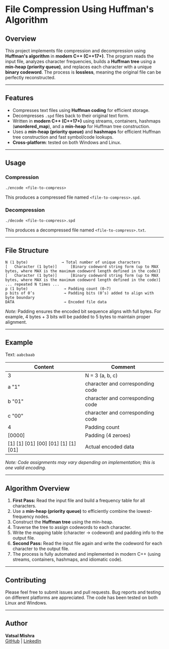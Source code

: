 
# File Compression Using Huffman's Algorithm

## Overview


This project implements file compression and decompression using **Huffman's algorithm** in **modern C++ (C++17+)**. 
The program reads the input file, analyzes character frequencies, builds a **Huffman tree** using a **min-heap (priority queue)**, and replaces 
each character with a unique **binary codeword**. The process is **lossless**, meaning the original file can 
be perfectly reconstructed.

---

## Features

- Compresses text files using **Huffman coding** for efficient storage.
- Decompresses `.spd` files back to their original text form.
- Written in **modern C++ (C++17+)** using streams, containers, hashmaps (**unordered_map**), and a **min-heap** for Huffman tree construction.
- Uses a **min-heap (priority queue)** and **hashmaps** for efficient Huffman tree construction and fast symbol/code lookups.
- **Cross-platform**: tested on both Windows and Linux.

---

## Usage

### Compression
```
./encode <file-to-compress>
```
This produces a compressed file named `<file-to-compress>.spd`.

### Decompression
```
./decode <file-to-compress>.spd
```
This produces a decompressed file named `<file-to-compress>.txt`.

---

## File Structure

```
N (1 byte)               → Total number of unique characters
[	Character (1 byte)]      [Binary codeword string form (up to MAX bytes, where MAX is the maximum codeword length defined in the code)]
[	Character (1 byte)]      [Binary codeword string form (up to MAX bytes, where MAX is the maximum codeword length defined in the code)]
... repeated N times ...
p (1 byte)                → Padding count (0–7)
p bits of 0’s             → Padding bits (0’s) added to align with byte boundary
DATA                      → Encoded file data
```

*Note:* Padding ensures the encoded bit sequence aligns with full bytes. 
For example, 4 bytes + 3 bits will be padded to 5 bytes to maintain proper alignment.

---

## Example

Text: `aabcbaab`

| Content                           | Comment                               |
|-----------------------------------|---------------------------------------|
| 3                                 | N = 3 (a, b, c)                       |
| a "1"                             | character and corresponding code      |
| b "01"                            | character and corresponding code      |
| c "00"                            | character and corresponding code      |
| 4                                 | Padding count                         |
| [0000]                            | Padding (4 zeroes)                    |
| [1] [1] [01] [00] [01] [1] [1] [01]| Actual encoded data                   |

*Note: Code assignments may vary depending on implementation; this is one valid encoding.*

---

## Algorithm Overview

1. **First Pass:** Read the input file and build a frequency table for all characters.
2. Use a **min-heap (priority queue)** to efficiently combine the lowest-frequency nodes.
3. Construct the **Huffman tree** using the min-heap.
4. Traverse the tree to assign codewords to each character.
5. Write the mapping table (character → codeword) and padding info to the output file.
6. **Second Pass:** Read the input file again and write the codeword for each character to the output file.
7. The process is fully automated and implemented in modern C++ (using streams, containers, hashmaps, and idiomatic code).

---

## Contributing

Please feel free to submit issues and pull requests. Bug reports and testing on different platforms are appreciated. 
The code has been tested on both Linux and Windows.

---

## Author

**Vatsal Mishra**  
[GitHub](https://github.com/vatsalm1611) | [LinkedIn](https://www.linkedin.com/in/vatsalm1611)
